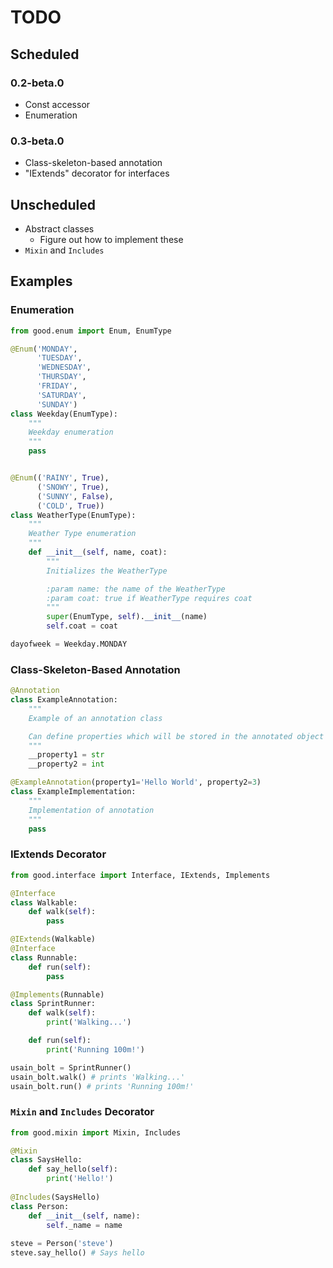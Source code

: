 # TODO

## Scheduled

### 0.2-beta.0
- Const accessor
- Enumeration

### 0.3-beta.0
- Class-skeleton-based annotation
- "IExtends" decorator for interfaces

## Unscheduled
- Abstract classes
	- Figure out how to implement these
- `Mixin` and `Includes`

## Examples

### Enumeration

```python
from good.enum import Enum, EnumType

@Enum('MONDAY',
      'TUESDAY',
      'WEDNESDAY',
      'THURSDAY',
      'FRIDAY',
      'SATURDAY',
      'SUNDAY')
class Weekday(EnumType):
    """
    Weekday enumeration
    """
    pass


@Enum(('RAINY', True),
      ('SNOWY', True),
      ('SUNNY', False),
      ('COLD', True))
class WeatherType(EnumType):
    """
    Weather Type enumeration
    """
    def __init__(self, name, coat):
        """
        Initializes the WeatherType

        :param name: the name of the WeatherType
        :param coat: true if WeatherType requires coat
        """
        super(EnumType, self).__init__(name)
        self.coat = coat

dayofweek = Weekday.MONDAY
```

### Class-Skeleton-Based Annotation

```python
@Annotation
class ExampleAnnotation:
    """
    Example of an annotation class

    Can define properties which will be stored in the annotated object
    """
    __property1 = str
    __property2 = int

@ExampleAnnotation(property1='Hello World', property2=3)
class ExampleImplementation:
    """
    Implementation of annotation
    """
    pass
```

### IExtends Decorator

```python
from good.interface import Interface, IExtends, Implements

@Interface
class Walkable:
    def walk(self):
        pass

@IExtends(Walkable)
@Interface
class Runnable:
    def run(self):
        pass

@Implements(Runnable)
class SprintRunner:
    def walk(self):
        print('Walking...')

    def run(self):
        print('Running 100m!')

usain_bolt = SprintRunner()
usain_bolt.walk() # prints 'Walking...'
usain_bolt.run() # prints 'Running 100m!'
```

### `Mixin` and `Includes` Decorator

```python
from good.mixin import Mixin, Includes

@Mixin
class SaysHello:
	def say_hello(self):
		print('Hello!')
	
@Includes(SaysHello)
class Person:
	def __init__(self, name):
		self._name = name
		
steve = Person('steve')
steve.say_hello() # Says hello
```
